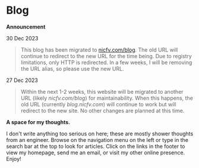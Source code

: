 # Blog

**Announcement**

30 Dec 2023

> This blog has been migrated to [nicfv.com/blog](https://nicfv.com/blog/). The old URL will continue to redirect to the new URL for the time being. Due to registry limitations, only HTTP is redirected. In a few weeks, I will be removing the URL alias, so please use the new URL.

27 Dec 2023

> Within the next 1-2 weeks, this website will be migrated to another URL (likely *nicfv.com/blog*) for maintainability. When this happens, the old URL (currently *blog.nicfv.com*) will continue to work but will redirect to the new site. No other changes are planned at this time.

**A space for my thoughts.**

I don't write anything too serious on here; these are mostly shower thoughts from an engineer. Browse on the navigation menu on the left or type in the search bar at the top to look for articles. Click on the links in the footer to view my homepage, send me an email, or visit my other online presence. Enjoy!

